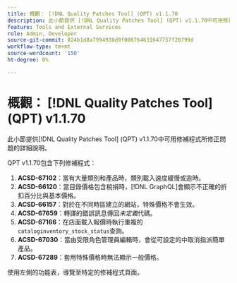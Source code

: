 ```yaml
---
title: 概觀： [!DNL Quality Patches Tool] (QPT) v1.1.70
description: 此小節提供 [!DNL Quality Patches Tool] (QPT) v1.1.70中可用修補程式所修正問題的詳細說明。
feature: Tools and External Services
role: Admin, Developer
source-git-commit: 824b1d8a7994938d9f000764631647757f20799d
workflow-type: tm+mt
source-wordcount: '150'
ht-degree: 0%

---
```


# 概觀： [!DNL Quality Patches Tool] (QPT) v1.1.70

此小節提供[!DNL Quality Patches Tool] (QPT) v1.1.70中可用修補程式所修正問題的詳細說明。

QPT v1.1.70包含下列修補程式：
1. **ACSD-67102**：當有大量類別和產品時，類別載入速度緩慢或逾時。
1. **ACSD-66120**：當目錄價格包含稅捐時，[!DNL GraphQL]會顯示不正確的折扣百分比與基本價格。
1. **ACSD-66157**：對於在不同時區建立的網站，特殊價格不會生效。
1. **ACSD-67659**：轉譯的錯誤訊息傳回&#x200B;*未定義*&#x200B;代碼。
1. **ACSD-67166**：在店面載入報價時執行重複的`cataloginventory_stock_status`查詢。
1. **ACSD-67030**：當由受限角色管理員編輯時，會從可設定的中取消指派簡單產品。
1. **ACSD-67289**：套用特殊價格時無法顯示一般價格。

使用左側的功能表，導覽至特定的修補程式頁面。
